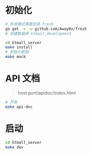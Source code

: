 # 初始化
```bash
# 开发模式需要安装 fresh
go get -v -u github.com/Away0x/fresh
# 创建数据库 ktmall_development

cd ktmall_server
make install
# 初始化数据
make mock
```

# API 文档
> host:port/apidoc/index.html

```bash
# 开发
make api-doc
```

# 启动
```bash
cd ktmall_server
make dev
```
